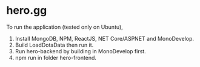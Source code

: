 # hero.gg

To run the application (tested only on Ubuntu),

1. Install MongoDB, NPM, ReactJS, NET Core/ASPNET and MonoDevelop.
2. Build LoadDotaData then run it.
3. Run hero-backend by building in MonoDevelop first.
4. npm run in folder hero-frontend.
